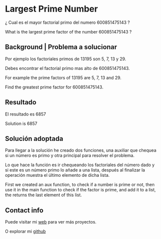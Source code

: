 # Largest Prime Number

¿ Cual es el mayor factorial primo del numero 600851475143 ?

What is the largest prime factor of the number 600851475143 ?


## Background | Problema a solucionar

Por ejemplo los factoriales primos de 13195 son 5, 7, 13 y 29.

Debes encontrar el factorial primo mas alto de 600851475143.

For example the prime factors of 13195 are 5, 7, 13 and 29.
 
Find the greatest prime factor for 600851475143.


## Resultado

El resultado es 6857

Solution is 6857

## Solución adoptada

Para llegar a la solución he creado dos funciones, una auxiliar que chequea si un número es primo y otra principal para resolver el problema.

Lo que hace la función es ir chequeando los factoriales del número dado y si este es un número primo lo añade a una lista, después al finalizar la operación muestra el último elemento de dicha lista.

First we created an aux function, to check if a number is prime or not, then use it in the main function to check if the factor is prime, and add it to a list, the returns the last element of this list.


## Contact info 

Puede visitar mi [web](https://enriquerevueltagarcia.com) para ver más proyectos.

O explorar mi [github](https://github.com/Gobuub)


